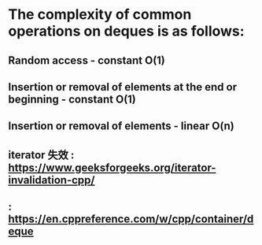 # The complexity of common operations on deques is as follows:

## Random access - constant O(1)
## Insertion or removal of elements at the end or beginning - constant O(1)
## Insertion or removal of elements - linear O(n)

## iterator 失效 : https://www.geeksforgeeks.org/iterator-invalidation-cpp/
## : https://en.cppreference.com/w/cpp/container/deque
